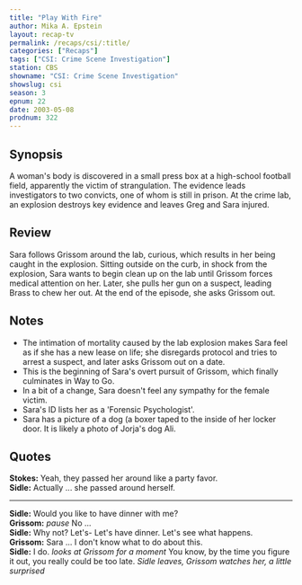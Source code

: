 ```yaml
---
title: "Play With Fire"
author: Mika A. Epstein
layout: recap-tv
permalink: /recaps/csi/:title/
categories: ["Recaps"]
tags: ["CSI: Crime Scene Investigation"]
station: CBS
showname: "CSI: Crime Scene Investigation"
showslug: csi
season: 3  
epnum: 22
date: 2003-05-08
prodnum: 322  
---
```


## Synopsis

A woman's body is discovered in a small press box at a high-school football field, apparently the victim of strangulation. The evidence leads investigators to two convicts, one of whom is still in prison. At the crime lab, an explosion destroys key evidence and leaves Greg and Sara injured.

## Review

Sara follows Grissom around the lab, curious, which results in her being caught in the explosion. Sitting outside on the curb, in shock from the explosion, Sara wants to begin clean up on the lab until Grissom forces medical attention on her. Later, she pulls her gun on a suspect, leading Brass to chew her out. At the end of the episode, she asks Grissom out.

## Notes

* The intimation of mortality caused by the lab explosion makes Sara feel as if she has a new lease on life; she disregards protocol and tries to arrest a suspect, and later asks Grissom out on a date.  
* This is the beginning of Sara's overt pursuit of Grissom, which finally culminates in Way to Go.  
* In a bit of a change, Sara doesn't feel any sympathy for the female victim.  
* Sara's ID lists her as a 'Forensic Psychologist'.  
* Sara has a picture of a dog (a boxer taped to the inside of her locker door. It is likely a photo of Jorja's dog Ali.

## Quotes

**Stokes:** Yeah, they passed her around like a party favor.  
**Sidle:** Actually ... she passed around herself.  

- - -

**Sidle:** Would you like to have dinner with me?  
**Grissom:** _pause_ No ...  
**Sidle:** Why not? Let's- Let's have dinner. Let's see what happens.  
**Grissom:** Sara ... I don't know what to do about this.  
**Sidle:** I do. _looks at Grissom for a moment_ You know, by the time you figure it out, you really could be too late. _Sidle leaves, Grissom watches her, a little surprised_
